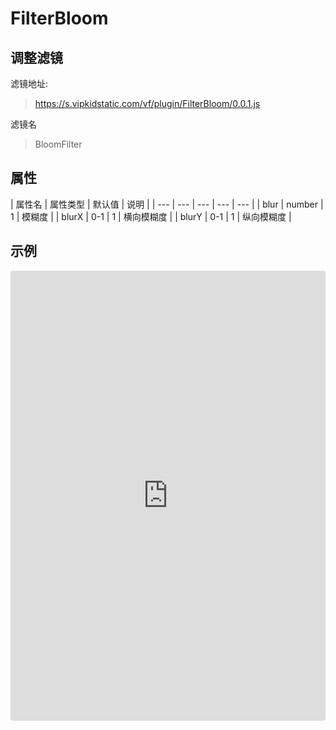 # FilterBloom

## 调整滤镜
滤镜地址:
> https://s.vipkidstatic.com/vf/plugin/FilterBloom/0.0.1.js

滤镜名
> BloomFilter 

## 属性

| 属性名 | 属性类型 | 默认值 | 说明 |
| --- | --- | --- | --- | --- |
| blur | number | 1 | 模糊度 |
| blurX | 0-1 | 1 | 横向模糊度 |
| blurY | 0-1 | 1 | 纵向模糊度 |


## 示例

<iframe
     src="https://codesandbox.io/embed/filterbloom-loow4?fontsize=14&hidenavigation=1&module=%2Fsrc%2Fcomponents.ts&theme=dark"
     style="width:100%; height:720px; border:0; border-radius: 4px; overflow:hidden;"
     title="bloomfilter"
     allow="accelerometer; ambient-light-sensor; camera; encrypted-media; geolocation; gyroscope; hid; microphone; midi; payment; usb; vr"
     sandbox="allow-forms allow-modals allow-popups allow-presentation allow-same-origin allow-scripts"
   ></iframe>